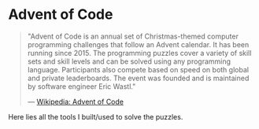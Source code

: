 # Advent of Code

> "Advent of Code is an annual set of Christmas-themed computer programming challenges that follow an Advent calendar. It has been running since 2015.
> The programming puzzles cover a variety of skill sets and skill levels and can be solved using any programming language. Participants also compete based on speed on both global and private leaderboards.
> The event was founded and is maintained by software engineer Eric Wastl."
> 
> — [Wikipedia: Advent of Code](https://en.wikipedia.org/wiki/Advent_of_Code)

Here lies all the tools I built/used to solve the puzzles.
